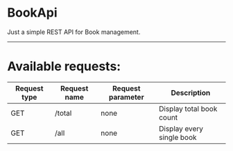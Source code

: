 # BookApi

Just a simple REST API for Book management.

----
# Available requests:

| Request type | Request name | Request parameter | Description |
| ------------ | ------------ | ----------------- | ----------- |
| GET          | /total       | none              | Display total book count |
| GET          | /all         | none              | Display every single book |
